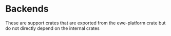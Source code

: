 # Backends

These are support crates that are exported from the ewe-platform crate but do not directly
depend on the internal crates
